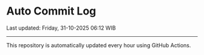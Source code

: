 # Auto Commit Log

Last updated: Friday, 31-10-2025 06:12 WIB

---

This repository is automatically updated every hour using GitHub Actions.
